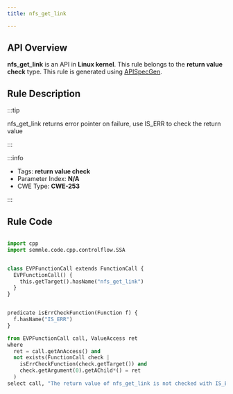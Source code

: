 ```yaml
---
title: nfs_get_link

---
```



## API Overview
**nfs_get_link** is an API in **Linux kernel**. This rule belongs to the **return value check** type. This rule is generated using [APISpecGen](../../tools/APISpecGen).
## Rule Description

:::tip

nfs_get_link returns error pointer on failure, use IS_ERR to check the return value

:::

:::info

- Tags: **return value check**
- Parameter Index: **N/A**
- CWE Type: **CWE-253**

:::

## Rule Code
```python

import cpp
import semmle.code.cpp.controlflow.SSA


class EVPFunctionCall extends FunctionCall {
  EVPFunctionCall() {
    this.getTarget().hasName("nfs_get_link")
  }
}


predicate isErrCheckFunction(Function f) {
  f.hasName("IS_ERR") 
}

from EVPFunctionCall call, ValueAccess ret
where
  ret = call.getAnAccess() and
  not exists(FunctionCall check |
    isErrCheckFunction(check.getTarget()) and
    check.getArgument(0).getAChild*() = ret
  )
select call, "The return value of nfs_get_link is not checked with IS_ERR."
    
```